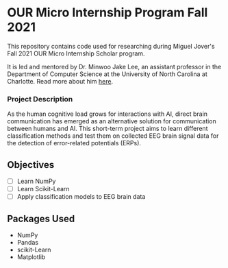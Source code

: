 # OUR Micro Internship Program Fall 2021
This repository contains code used for researching during Miguel Jover's Fall 2021 OUR Micro Internship Scholar program.

It is led and mentored by Dr. Minwoo Jake Lee, an assistant professor in the Department of Computer Science at the University of North Carolina at Charlotte. Read more about him [here](https://webpages.uncc.edu/mlee173/).

### Project Description
As the human cognitive load grows for interactions with AI, direct brain communication has emerged as an alternative solution for communication between humans and AI. This short-term project aims to learn different classification methods and test them on collected EEG brain signal data for the detection of error-related potentials (ERPs).


## Objectives
- [ ] Learn NumPy 
- [ ] Learn Scikit-Learn
- [ ] Apply classification models to EEG brain data

## Packages Used
- NumPy
- Pandas
- scikit-Learn
- Matplotlib
